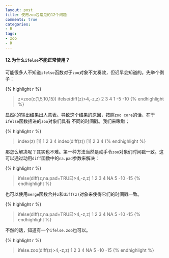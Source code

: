 ```yaml
---
layout: post
title: 使用zoo包常见的12个问题
comments: true
categories:
- R
tags:
- zoo
- R
---
```


#### 12.为什么`ifelse`不能正常使用？

可能很多人不知道`ifelse`函数对于`zoo`对象不太奏效，但迟早会知道的。先举个例子：

{% highlight r %}
> z=zoo(c(1,5,10,15))
> ifelse(diff(z)>4,-z,z)
  2   3   4 
  1  -5 -10 
{% endhighlight %}

显然`R`的输出结果出人意表。导致这个结果的原因，按照`zoo core`的话，在于`ifelse`函数括进的`zoo`对象们具有
不同的时间戳。我们来瞅瞅；

{% highlight r %}
> index(z)
[1] 1 2 3 4
> index(diff(z))
[1] 2 3 4
{% endhighlight %}

那怎么解决呢？其实也不难。第一种方法当然是动手令`zoo`对象们时间戳一致。这可以通过动用`diff`函数中的`na.pad`参数来解决：

{% highlight r %}
> ifelse(diff(z,na.pad=TRUE)>4,-z,z)
  1   2   3   4 
 NA   5 -10 -15 
{% endhighlight %}

也可以使用`merge`函数合并`z`和`diff(z)`对象来使得它们的时间戳一致。

{% highlight r %}
> ifelse(diff(z,na.pad=TRUE)>4,-z,z)
  1   2   3   4 
 NA   5 -10 -15 
{% endhighlight %}

不然的话，知道有一个`ifelse.zoo`也可以。

{% highlight r %}
> ifelse.zoo(diff(z)>4,-z,z)
  1   2   3   4 
 NA   5 -10 -15 
{% endhighlight %}



